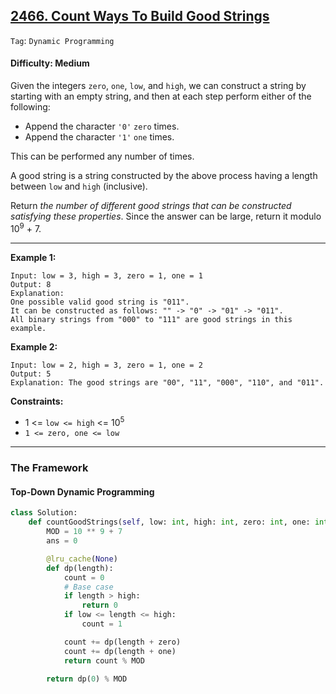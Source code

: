 ## [2466. Count Ways To Build Good Strings](https://leetcode.com/problems/count-ways-to-build-good-strings)

```Tag```: ```Dynamic Programming```

#### Difficulty: Medium

Given the integers ```zero```, ```one```, ```low```, and ```high```, we can construct a string by starting with an empty string, and then at each step perform either of the following:

- Append the character ```'0'``` ```zero``` times.
- Append the character ```'1'``` ```one``` times.

This can be performed any number of times.

A good string is a string constructed by the above process having a length between ```low``` and ```high``` (inclusive).

Return _the number of different good strings that can be constructed satisfying these properties_. Since the answer can be large, return it modulo 10<sup>9</sup> + 7.

---

__Example 1:__
```
Input: low = 3, high = 3, zero = 1, one = 1
Output: 8
Explanation: 
One possible valid good string is "011". 
It can be constructed as follows: "" -> "0" -> "01" -> "011". 
All binary strings from "000" to "111" are good strings in this example.
```

__Example 2:__
```
Input: low = 2, high = 3, zero = 1, one = 2
Output: 5
Explanation: The good strings are "00", "11", "000", "110", and "011".
```

__Constraints:__

- 1 <= ```low <= high``` <= 10<sup>5</sup>
- ```1 <= zero, one <= low```

---

### The Framework

#### Top-Down Dynamic Programming

```Python
class Solution:
    def countGoodStrings(self, low: int, high: int, zero: int, one: int) -> int:
        MOD = 10 ** 9 + 7
        ans = 0

        @lru_cache(None)
        def dp(length):
            count = 0
            # Base case
            if length > high:
                return 0
            if low <= length <= high:
                count = 1

            count += dp(length + zero)
            count += dp(length + one)
            return count % MOD

        return dp(0) % MOD
```

